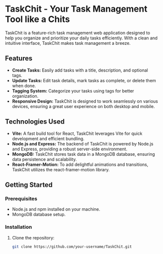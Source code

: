 # TaskChit - Your Task Management Tool like a Chits

TaskChit is a feature-rich task management web application designed to help you organize and prioritize your daily tasks efficiently. With a clean and intuitive interface, TaskChit makes task management a breeze.

## Features

- **Create Tasks:** Easily add tasks with a title, description, and optional tags.
- **Update Tasks:** Edit task details, mark tasks as complete, or delete them when done.
- **Tagging System:** Categorize your tasks using tags for better organization.
- **Responsive Design:** TaskChit is designed to work seamlessly on various devices, ensuring a great user experience on both desktop and mobile.

## Technologies Used

- **Vite:** A fast build tool for React, TaskChit leverages Vite for quick development and efficient bundling.
- **Node.js and Express:** The backend of TaskChit is powered by Node.js and Express, providing a robust server-side environment.
- **MongoDB:** TaskChit stores task data in a MongoDB database, ensuring data persistence and scalability.
- **React-Framer-Motion:** To add delightful animations and transitions, TaskChit utilizes the react-framer-motion library.

## Getting Started

### Prerequisites

- Node.js and npm installed on your machine.
- MongoDB database setup.

### Installation

1. Clone the repository:

   ```bash
   git clone https://github.com/your-username/TaskChit.git
   ```
